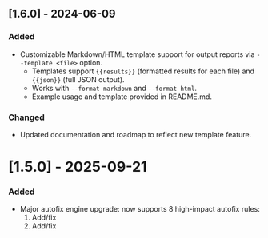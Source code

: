 ## [1.6.0] - 2024-06-09

### Added

- Customizable Markdown/HTML template support for output reports via `--template <file>` option.
  - Templates support `{{results}}` (formatted results for each file) and `{{json}}` (full JSON output).
  - Works with `--format markdown` and `--format html`.
  - Example usage and template provided in README.md.

### Changed

- Updated documentation and roadmap to reflect new template feature.

# [1.5.0] - 2025-09-21

### Added

- Major autofix engine upgrade: now supports 8 high-impact autofix rules:
  1.  Add/fix <html lang>
  2.  Add/fix <title>
  3.  Add <main> landmark
  4.  Add <h1> heading
  5.  Add missing alt attributes to images
  6.  Add missing accessible name to buttons/links
  7.  Add table headers if missing
  8.  Fix duplicate IDs
- Expanded and improved unit and integration tests for all new autofix rules

### Changed

- README and documentation updated to reflect new autofix coverage and usage

# [1.4.3] - 2025-09-21

### Changed

- Removed all CI/CD references and duplicate roadmap from README.md
- Cleaned up documentation for clarity

# Changelog

All notable changes to this project will be documented in this file.

The format is based on [Keep a Changelog](https://keepachangelog.com/en/1.0.0/), and this project adheres to [Semantic Versioning](https://semver.org/spec/v2.0.0.html).

# [1.4.2] - 2025-09-21

### Added

- CI/CD workflow for lint, test, and formatting checks on PRs and main branch
- Roadmap in README checked off for CI/CD

### Changed

- Updated documentation to reflect CI/CD status

# [1.4.0] - 2025-09-21

### Added

- Markdown output support for both results and autofix logs (`--format markdown`)
- All output formats (table, JSON, HTML, Markdown) are now robust and fully tested

### Changed

- Updated documentation and roadmap to reflect Markdown support

# [1.3.2] - 2025-09-21

### Added

- Robust CLI integration tests for output/logging (table, JSON, HTML)
- Improved unit tests for output formatting

### Fixed

- CLI now outputs autofix logs in the requested format when --fix and --output are used
- Documentation and changelog updated for new test coverage and CLI output improvements

# [1.3.1] - 2025-09-20

### Added

- Robust CLI integration tests for output/logging (table, JSON, HTML)
- Improved unit tests for output formatting

### Fixed

- CLI now outputs autofix logs in the requested format when --fix and --output are used

# [1.2.0] - 2025-09-20

### Added

- Robust output formatting for autofix logs: now supports `table`, `json`, and `html` formats for both results and autofix logs
- CLI options to enable/disable specific rules via `--rules` and `--disable-rule`
- Improved documentation and examples for output formats and rule configuration

### Changed

- Expanded robust test file with more accessibility issues for better coverage
- Improved dry-run default for --fix (now requires --no-fix-dry-run to write changes)

# [1.1.3] - 2025-09-20

### Changed

- Fail-safe file handling: always creates a backup before fixing, and --fix-dry-run is now the default for --fix

# [1.1.1] - 2025-09-20

### Changed

- Further improved CLI output and UX: clearer logs, more context in autofix logs, improved error/warning messages, and enhanced summary formatting.

# [1.1.0] - 2025-09-20

### Added

- CLI output and UX improvements: clearer logs, color, and actionable summaries
- Idempotent, context-aware autofix logic for all major accessibility issues
- Fail-safe file handling: always backs up originals, supports dry-run
- Configurable rules and output formats (table, JSON, HTML)
- Enhanced developer experience: fast, reliable, CI/CD ready

### Changed

- Refactored autofix logic for better testability and maintainability
- Improved documentation and examples in README

# [1.0.0] - 2025-09-20

### Major

- Milestone release: robust, developer-friendly CLI for accessibility testing and autofix
- Advanced autofix logic for alt, lang, labels, headings, ARIA, color contrast, tabindex, skip links, semantic HTML, and link text
- Comprehensive, reliable unit tests for all autofix logic
- Cleaned up legacy and redundant test files for maintainability
- Ready for production and open source use

## [0.5.0] - 2025-09-20

### Added

- Improved autofix logic: more robust context-aware DOM fixes
- Debug output for autofix actions (see CLI output)
- Ensured backup and restoration of original files
- Internal refactoring for extensibility of autofix rules

## [0.4.0] - 2025-09-20

### Added

- Advanced autofix support: `--fix` and `--fix-dry-run` flags
- Automatically adds missing `alt` and `lang` attributes (more autofixes coming)
- Backs up original files before fixing
- Improved CLI output for autofix actions

## [0.3.0] - 2025-09-20

### Added

- URL scanning support: check remote URLs in addition to local files
- Updated CLI, README, and dependencies

## [0.2.0] - 2025-09-19

### Added

- Robust axe-core integration for accessibility checks
- HTML and JSX file parsing and reporting
- Readable CLI output for accessibility violations
- Chalk v5+ compatibility and color output fixes
- Bug fixes for jsdom/axe-core integration

## [0.1.0] - 2025-09-19

### Added

- Initial CLI scaffold
- Project structure and documentation
- Placeholder for accessibility checking using axe-core
